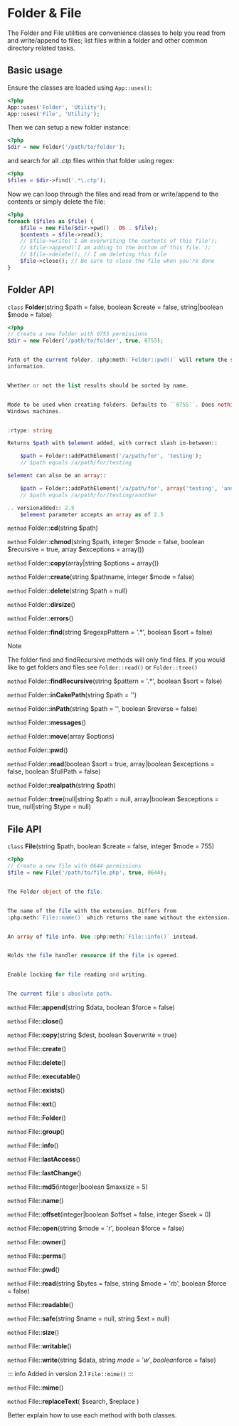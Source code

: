 # Folder & File

The Folder and File utilities are convenience classes to help you read from and
write/append to files; list files within a folder and other common directory
related tasks.

## Basic usage

Ensure the classes are loaded using `App::uses()`:

``` php
<?php
App::uses('Folder', 'Utility');
App::uses('File', 'Utility');
```

Then we can setup a new folder instance:

``` php
<?php
$dir = new Folder('/path/to/folder');
```

and search for all *.ctp* files within that folder using regex:

``` php
<?php
$files = $dir->find('.*\.ctp');
```

Now we can loop through the files and read from or write/append to the contents or
simply delete the file:

``` php
<?php
foreach ($files as $file) {
    $file = new File($dir->pwd() . DS . $file);
    $contents = $file->read();
    // $file->write('I am overwriting the contents of this file');
    // $file->append('I am adding to the bottom of this file.');
    // $file->delete(); // I am deleting this file
    $file->close(); // Be sure to close the file when you're done
}
```

## Folder API

`class` **Folder**(string $path = false, boolean $create = false, string|boolean $mode = false)

``` php
<?php
// Create a new folder with 0755 permissions
$dir = new Folder('/path/to/folder', true, 0755);


Path of the current folder. :php:meth:`Folder::pwd()` will return the same
information.


Whether or not the list results should be sorted by name.


Mode to be used when creating folders. Defaults to ``0755``. Does nothing on
Windows machines.


:rtype: string

Returns $path with $element added, with correct slash in-between::

    $path = Folder::addPathElement('/a/path/for', 'testing');
    // $path equals /a/path/for/testing

$element can also be an array::

    $path = Folder::addPathElement('/a/path/for', array('testing', 'another'));
    // $path equals /a/path/for/testing/another

.. versionadded:: 2.5
    $element parameter accepts an array as of 2.5
```

`method` Folder::**cd**(string $path)

`method` Folder::**chmod**(string $path, integer $mode = false, boolean $recursive = true, array $exceptions = array())

`method` Folder::**copy**(array|string $options = array())

`method` Folder::**create**(string $pathname, integer $mode = false)

`method` Folder::**delete**(string $path = null)

`method` Folder::**dirsize**()

`method` Folder::**errors**()

`method` Folder::**find**(string $regexpPattern = '.*', boolean $sort = false)

> [!NOTE]
> The folder find and findRecursive methods will only find files. If you
> would like to get folders and files see `Folder::read()` or
> `Folder::tree()`

`method` Folder::**findRecursive**(string $pattern = '.*', boolean $sort = false)

`method` Folder::**inCakePath**(string $path = '')

`method` Folder::**inPath**(string $path = '', boolean $reverse = false)

`method` Folder::**messages**()

`method` Folder::**move**(array $options)

`method` Folder::**pwd**()

`method` Folder::**read**(boolean $sort = true, array|boolean $exceptions = false, boolean $fullPath = false)

`method` Folder::**realpath**(string $path)

`method` Folder::**tree**(null|string $path = null, array|boolean $exceptions = true, null|string $type = null)

## File API

`class` **File**(string $path, boolean $create = false, integer $mode = 755)

``` php
<?php
// Create a new file with 0644 permissions
$file = new File('/path/to/file.php', true, 0644);


The Folder object of the file.


The name of the file with the extension. Differs from
:php:meth:`File::name()` which returns the name without the extension.


An array of file info. Use :php:meth:`File::info()` instead.


Holds the file handler resource if the file is opened.


Enable locking for file reading and writing.


The current file's absolute path.
```

`method` File::**append**(string $data, boolean $force = false)

`method` File::**close**()

`method` File::**copy**(string $dest, boolean $overwrite = true)

`method` File::**create**()

`method` File::**delete**()

`method` File::**executable**()

`method` File::**exists**()

`method` File::**ext**()

`method` File::**Folder**()

`method` File::**group**()

`method` File::**info**()

`method` File::**lastAccess**()

`method` File::**lastChange**()

`method` File::**md5**(integer|boolean $maxsize = 5)

`method` File::**name**()

`method` File::**offset**(integer|boolean $offset = false, integer $seek = 0)

`method` File::**open**(string $mode = 'r', boolean $force = false)

`method` File::**owner**()

`method` File::**perms**()

`method` File::**pwd**()

`method` File::**read**(string $bytes = false, string $mode = 'rb', boolean $force = false)

`method` File::**readable**()

`method` File::**safe**(string $name = null, string $ext = null)

`method` File::**size**()

`method` File::**writable**()

`method` File::**write**(string $data, string $mode = 'w', boolean$force = false)

::: info Added in version 2.1
`File::mime()`
:::

`method` File::**mime**()

`method` File::**replaceText**( $search, $replace )

<div class="todo">

Better explain how to use each method with both classes.

</div>

